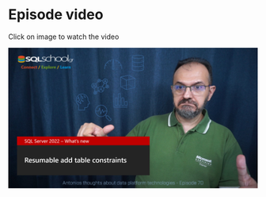 # Episode video

Click on image to watch the video

[![Watch the video](./ytimage.png)](https://https://youtu.be/m7_Yq0se7Ec)

